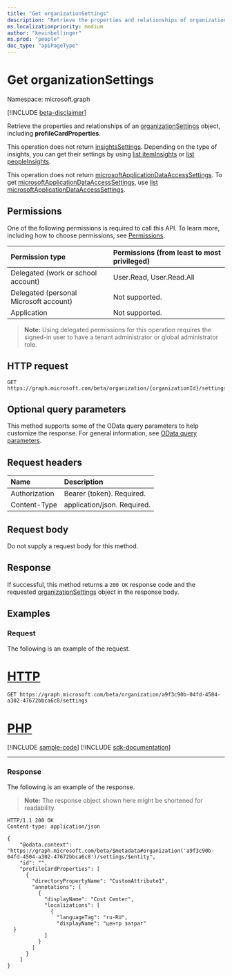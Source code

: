 ```yaml
---
title: "Get organizationSettings"
description: "Retrieve the properties and relationships of organizationSettings object."
ms.localizationpriority: medium
author: "kevinbellinger"
ms.prod: "people"
doc_type: "apiPageType"
---
```


# Get organizationSettings

Namespace: microsoft.graph

[!INCLUDE [beta-disclaimer](../../includes/beta-disclaimer.md)]

Retrieve the properties and relationships of an [organizationSettings](../resources/organizationsettings.md) object, including **profileCardProperties**.

This operation does not return [insightsSettings](../resources/insightssettings.md). Depending on the type of insights, you can get their settings by using [list itemInsights](organizationsettings-list-iteminsights.md) or [list peopleInsights](organizationsettings-list-peopleinsights.md).

This operation does not return [microsoftApplicationDataAccessSettings](../resources/microsoftApplicationDataAccessSettings.md). To get [microsoftApplicationDataAccessSettings](../resources/microsoftApplicationDataAccessSettings.md), use [list microsoftApplicationDataAccessSettings](organizationsettings-list-microsoftapplicationdataaccess.md).

## Permissions

One of the following permissions is required to call this API. To learn more, including how to choose permissions, see [Permissions](/graph/permissions-reference).

| Permission type                        | Permissions (from least to most privileged) |
|:---------------------------------------|:--------------------------------------------|
| Delegated (work or school account)     | User.Read, User.Read.All                    |
| Delegated (personal Microsoft account) | Not supported.                              |
| Application                            | Not supported.                              |

>**Note:** Using delegated permissions for this operation requires the signed-in user to have a tenant administrator or global administrator role.

## HTTP request

<!-- { "blockType": "ignored" } -->

```http
GET https://graph.microsoft.com/beta/organization/{organizationId}/settings
```

## Optional query parameters

This method supports some of the OData query parameters to help customize the response. For general information, see [OData query parameters](/graph/query-parameters).

## Request headers

| Name          |Description                  |
|:--------------|:----------------------------|
| Authorization | Bearer {token}. Required.   |
| Content-Type  | application/json. Required. |

## Request body

Do not supply a request body for this method.

## Response

If successful, this method returns a `200 OK` response code and the requested [organizationSettings](../resources/organizationsettings.md) object in the response body.

## Examples

### Request

The following is an example of the request.

# [HTTP](#tab/http)
<!-- {
  "blockType": "request",
  "sampleKeys": ["a9f3c90b-04fd-4504-a302-47672bbca6c8"],
  "name": "get_organizationsettings"
}-->

```msgraph-interactive
GET https://graph.microsoft.com/beta/organization/a9f3c90b-04fd-4504-a302-47672bbca6c8/settings
```

# [PHP](#tab/php)
[!INCLUDE [sample-code](../includes/snippets/php/get-organizationsettings-php-snippets.md)]
[!INCLUDE [sdk-documentation](../includes/snippets/snippets-sdk-documentation-link.md)]

---


### Response

The following is an example of the response.

> **Note:** The response object shown here might be shortened for readability.

<!-- {
  "blockType": "response",
  "truncated": true,
  "@odata.type": "microsoft.graph.organizationSettings"
} -->

```http
HTTP/1.1 200 OK
Content-type: application/json

{
    "@odata.context": "https://graph.microsoft.com/beta/$metadata#organization('a9f3c90b-04fd-4504-a302-47672bbca6c8')/settings/$entity",
    "id": "",
    "profileCardProperties": [
      {
        "directoryPropertyName": "CustomAttribute1",
        "annotations": [
          {
            "displayName": "Cost Center",
            "localizations": [
              {
                "languageTag": "ru-RU",
                "displayName": "центр затрат"
  }
            ]
          }
        ]
      }
    ]
}
```

<!-- uuid: 16cd6b66-4b1a-43a1-adaf-3a886856ed98
2019-02-04 14:57:30 UTC -->
<!-- {
  "type": "#page.annotation",
  "description": "Get organizationSettings",
  "keywords": "",
  "section": "documentation",
  "tocPath": ""
}-->
